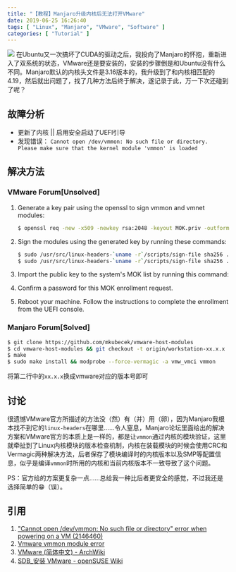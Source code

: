 ```yaml
---
title: "【教程】Manjaro升级内核后无法打开VMware"
date: 2019-06-25 16:26:40
tags: [ "Linux", "Manjaro", "VMware", "Software" ]
categories: [ "Tutorial" ]
---
```

![](https://leslie-cloud.oss-cn-beijing.aliyuncs.com/2019/06/20190625-00-00.jpg)
在Ubuntu又一次搞坏了CUDA的驱动之后，我投向了Manjaro的怀抱，重新进入了双系统的状态，VMware还是要安装的，安装的步骤倒是和Ubuntu没有什么不同。Manjaro默认的内核头文件是3.16版本的，我升级到了和内核相匹配的4.19，然后就出问题了，找了几种方法后终于解决，遂记录于此，万一下次还碰到了呢？

<!--more-->

## 故障分析

- 更新了内核 || 启用安全启动了UEFI引导
- 发现错误：
  `Cannot open /dev/vmmon: No such file or directory. Please make sure that the kernel module 'vmmon' is loaded`

## 解决方法

### VMware Forum[Unsolved]

1. Generate a key pair using the openssl to sign vmmon and vmnet modules:
   ```bash
   $ openssl req -new -x509 -newkey rsa:2048 -keyout MOK.priv -outform DER -out MOK.der -nodes -days 36500 -subj "/CN=VMware/"
   ```
   
2. Sign the modules using the generated key by running these commands:

   ```bash
   $ sudo /usr/src/linux-headers-`uname -r`/scripts/sign-file sha256 ./MOK.priv ./MOK.der $(modinfo -n vmmon)
   $ sudo /usr/src/linux-headers-`uname -r`/scripts/sign-file sha256 ./MOK.priv ./MOK.der $(modinfo -n vmnet)
   ```

3. Import the public key to the system's MOK list by running this command:

4. Confirm a password for this MOK enrollment request.

5. Reboot your machine. Follow the instructions to complete the enrollment from the UEFI console.

### Manjaro Forum[Solved]

```bash
$ git clone https://github.com/mkubecek/vmware-host-modules
$ cd vmware-host-modules && git checkout -t origin/workstation-xx.x.x
$ make
$ sudo make install && modprobe --force-vermagic -a vmw_vmci vmmon
```

将第二行中的`xx.x.x`换成vmware对应的版本号即可

## 讨论

很遗憾VMware官方所描述的方法没（然）有（并）用（卵），因为Manjaro我根本找不到它的`linux-headers`在哪里……令人窒息，Manjaro论坛里面给出的解决方案和VMware官方的本质上是一样的，都是让`vmmon`通过内核的模块验证，这里就牵扯到了Linux内核模块的版本检查机制，内核在装载模块的时候会使用CRC和Vermagic两种解决方法，后者保存了模块编译时的内核版本以及SMP等配置信息，似乎是编译`vmmon`时所用的内核和当前内核版本不一致导致了这个问题。

PS：官方给的方案更复杂一点……总给我一种比后者更安全的感觉，不过我还是选择简单的:grin:（误）。

## 引用

1. ["Cannot open /dev/vmmon: No such file or directory" error when powering on a VM (2146460)](https://kb.vmware.com/s/article/2146460)
2. [Vmware vmmon module error](https://forum.manjaro.org/t/vmware-vmmon-module-error/39429)
3. [VMware (简体中文) - ArchWiki](https://wiki.archlinux.org/index.php/VMware_(简体中文))
4. [SDB_安装 VMware - openSUSE Wiki](https://zh.opensuse.org/SDB:%E5%AE%89%E8%A3%85_VMware)